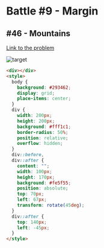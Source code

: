 # Battle #9 - Margin

## #46 - Mountains

[Link to the problem](https://cssbattle.dev/play/46)

![target](https://cssbattle.dev/targets/46.png)

```html
<div></div>
<style>
  body {
    background: #293462;
    display: grid;
    place-items: center;
  }
  div {
    width: 200px;
    height: 200px;
    background: #fff1c1;
    border-radius: 50%;
    position: relative;
    overflow: hidden;
  }
  div::before,
  div::after {
    content: "";
    width: 100px;
    height: 170px;
    background: #fe5f55;
    position: absolute;
    top: 70px;
    left: 67px;
    transform: rotate(45deg);
  }
  div::after {
    top: 140px;
    left: -45px;
  }
</style>
```
